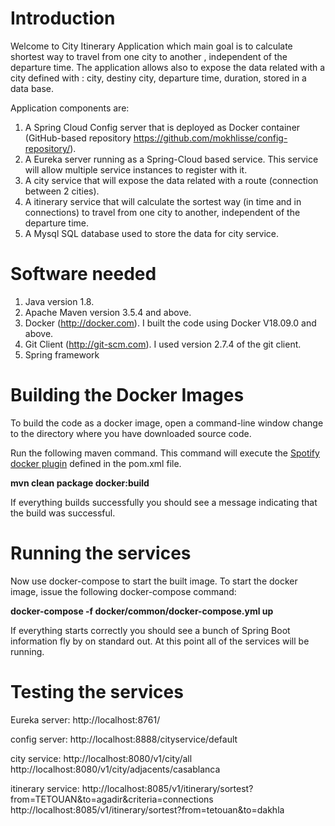 # Introduction
Welcome to City Itinerary Application which main goal is to calculate shortest way to travel from one city to another , independent of the departure time. The application allows also to expose the data related with a city defined with : city, destiny city, departure time, duration, stored in a data base.

Application components are:
1.  A Spring Cloud Config server that is deployed as Docker container (GitHub-based repository https://github.com/mokhlisse/config-repository/).
2.  A Eureka server running as a Spring-Cloud based service.  This service will allow multiple service instances to register with it.
3.  A city service that will expose the data related with a route (connection between 2 cities).
4.  A itinerary service that will calculate the sortest way (in time and in connections) to travel from one city to another, independent of the departure time.
5.  A Mysql SQL database used to store the data for city service.

# Software needed
1.  Java version 1.8.
2.	Apache Maven version 3.5.4 and above.
3.	Docker (http://docker.com). I built the code using Docker V18.09.0 and above.
4.	Git Client (http://git-scm.com). I used version 2.7.4 of the git client.
5.  Spring framework

# Building the Docker Images 
To build the code as a docker image, open a command-line window change to the directory where you have downloaded source code.

Run the following maven command.  This command will execute the [Spotify docker plugin](https://github.com/spotify/docker-maven-plugin) defined in the pom.xml file.  

   **mvn clean package docker:build**

 If everything builds successfully you should see a message indicating that the build was successful.

# Running the services

Now use docker-compose to start the built image. To start the docker image, issue the following docker-compose command:

   **docker-compose -f docker/common/docker-compose.yml up**

If everything starts correctly you should see a bunch of Spring Boot information fly by on standard out.  At this point all of the services will be running.

# Testing the services

Eureka server:
http://localhost:8761/

config server:
http://localhost:8888/cityservice/default

city service:
http://localhost:8080/v1/city/all
http://localhost:8080/v1/city/adjacents/casablanca

itinerary service:
http://localhost:8085/v1/itinerary/sortest?from=TETOUAN&to=agadir&criteria=connections
http://localhost:8085/v1/itinerary/sortest?from=tetouan&to=dakhla
